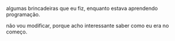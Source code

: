 algumas brincadeiras que eu fiz, enquanto estava aprendendo programação.

não vou modificar, porque acho interessante saber como eu era no começo.
